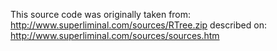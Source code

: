 This source code was originally taken from:
http://www.superliminal.com/sources/RTree.zip
described on:
http://www.superliminal.com/sources/sources.htm

